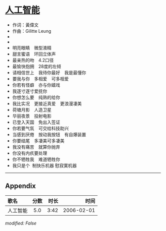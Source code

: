 # [人工智能](https://music.163.com/song?id=66085)

* 作词：黃偉文
* 作曲：Gilitte Leung
*
*
* 明亮眼睛　微型液精
* 甜言蜜语　环回立体声
* 最亲热的吻　4.2口径
* 最愉快抱拥　28度的左倾
* 请相信世上　我待你最好　我是最懂你
* 要我与你　多相爱　可多相爱
* 你若有怪癖　亦与你嬉戏
* 我逐寸逐寸爱抚你
* 你想怎么要　纯熟的给你
* 我比实况　更接近真爱　更浪漫凄美
* 荷塘月影　人造卫星
* 华丽夜景　投射电影
* 已登入天国　免出入签证
* 你若要气氛　可交给科技助兴
* 当感到厌倦　按动我按钮　有自爆装置
* 你要结尾　多凄美可多凄美
* 我没有痛苦　就算你抛弃
* 你没有内疚要处理
* 你不牺牲我　难道牺牲你
* 我只是个  制快乐机器 慰寂寞机器


---

## Appendix

|歌名|分数|时长|时间|
|:---|:---:|---:|---:|
|人工智能|5.0|3:42|2006-02-01

*modified: False*